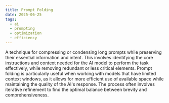 ```yaml
---
title: Prompt Folding
date: 2025-06-25
tags:
  - ai
  - prompting
  - optimization
  - efficiency
---
```


A technique for compressing or condensing long prompts while preserving their essential information and intent. This involves identifying the core instructions and context needed for the AI model to perform the task effectively, while removing redundant or less critical elements. Prompt folding is particularly useful when working with models that have limited context windows, as it allows for more efficient use of available space while maintaining the quality of the AI's response. The process often involves iterative refinement to find the optimal balance between brevity and comprehensiveness.
